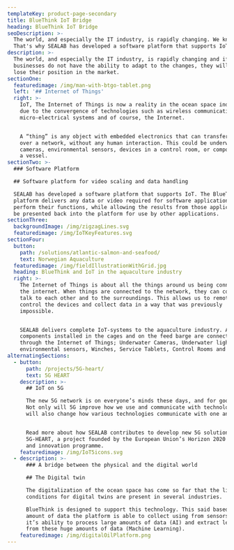 ```yaml
---
templateKey: product-page-secondary
title: BlueThink IoT Bridge
heading: BlueThink IoT Bridge
seoDescription: >-
  The world, and especially the IT industry, is rapidly changing. We know this.
  That's why SEALAB has developed a software platform that supports IoT.
description: >-
  The world, and especially the IT industry, is rapidly changing and if
  businesses do not have the ability to adapt to the changes, they will easily
  lose their position in the market.
sectionOne:
  featuredimage: /img/man-with-btgo-tablet.png
  left: '## Internet of Things'
  right: >-
    IoT, The Internet of Things is now a reality in the ocean space industries
    due to the convergence of technologies such as wireless communications,
    micro-electrical systems and of course, the Internet.


    A “thing” is any object with embedded electronics that can transfer data
    over a network, without any human interaction. This could be underwater
    cameras, environmental sensors, devices in a control room, or components in
    a vessel.
sectionTwo: >-
  ### Software Platform

  ## Software platform for video scaling and data handling

  SEALAB has developed a software platform that supports IoT. The BlueThink™
  platform delivers any data or video required for software applications to
  perform their functions, while allowing the results from those applications to
  be presented back into the platform for use by other applications.
sectionThree:
  backgroundImage: /img/zigzagLines.svg
  featuredimage: /img/IoTKeyFeatures.svg
sectionFour:
  button:
    path: /solutions/atlantic-salmon-and-seafood/
    text: Norwegian Aquaculture
  featuredimage: /img/fieldIllustrationWithGrid.jpg
  heading: BlueThink and IoT in the aquaculture industry
  right: >-
    The Internet of Things is about all the things around us being connected to
    the internet. When things are connected to the network, they can connect,
    talk to each other and to the surroundings. This allows us to remotely
    control the devices and collect data in a way that was previously
    impossible.


    SEALAB delivers complete IoT-systems to the aquaculture industry. All
    components installed in the cages and on the feed barge are connected
    through the Internet of Things; Underwater Cameras, Underwater lights,
    environmental sensors, Winches, Service Tablets, Control Rooms and more.
alternatingSections:
  - button:
      path: /projects/5G-heart/
      text: 5G HEART
    description: >-
      ## IoT on 5G

      The new 5G network is on everyone’s minds these days, and for good reason.
      Not only will 5G improve how we use and communicate with technology, it
      will also change how various technologies communicate with one another.


      Read more about how SEALAB contributes to develop new 5G solutions through
      5G-HEART, a project founded by the European Union’s Horizon 2020 research
      and innovation programme.
    featuredimage: /img/IoT5icons.svg
  - description: >-
      ### A bridge between the physical and the digital world

      ## The Digital twin

      The digitalization of the ocean space has come so far that the living
      conditions for digital twins are present in several industries.

      BlueThink is designed to support this technology. This said based on the
      amount of data the platform is able to collect using from sensors (IoT),
      it’s ability to process large amounts of data (AI) and extract lessons
      from these huge amounts of data (Machine Learning).
    featuredimage: /img/digitalOilPlatform.png
---
```


